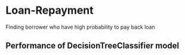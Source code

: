 # Loan-Repayment
Finding borrower who have high probability to pay back loan

## Performance of DecisionTreeClassifier model

